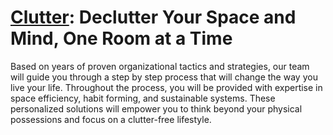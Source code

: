 # [Clutter](https://clutter-free.herokuapp.com): Declutter Your Space and Mind, One Room at a Time

Based on years of proven organizational tactics and strategies, our team will guide you through a step by step process that will change the way you live your life. Throughout the process, you will be provided with expertise in space efficiency, habit forming, and sustainable systems. These personalized solutions will empower you to think beyond your physical possessions and focus on a clutter-free lifestyle.